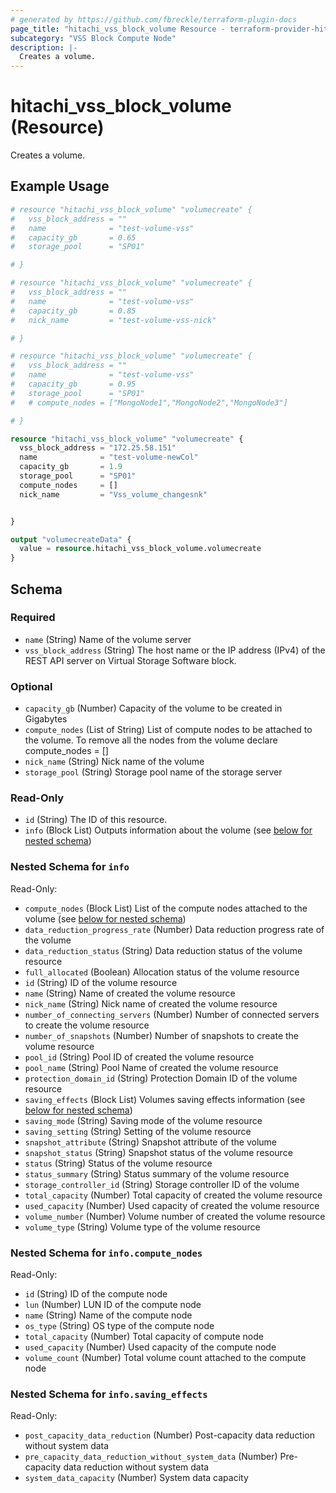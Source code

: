 ```yaml
---
# generated by https://github.com/fbreckle/terraform-plugin-docs
page_title: "hitachi_vss_block_volume Resource - terraform-provider-hitachi"
subcategory: "VSS Block Compute Node"
description: |-
  Creates a volume.
---
```


# hitachi_vss_block_volume (Resource)

Creates a volume.

## Example Usage

```terraform
# resource "hitachi_vss_block_volume" "volumecreate" {
#   vss_block_address = ""
#   name              = "test-volume-vss"
#   capacity_gb       = 0.65
#   storage_pool      = "SP01"

# }

# resource "hitachi_vss_block_volume" "volumecreate" {
#   vss_block_address = ""
#   name              = "test-volume-vss"
#   capacity_gb       = 0.85
#   nick_name         = "test-volume-vss-nick"

# }

# resource "hitachi_vss_block_volume" "volumecreate" {
#   vss_block_address = ""
#   name              = "test-volume-vss"
#   capacity_gb       = 0.95
#   storage_pool      = "SP01"
#   # compute_nodes = ["MongoNode1","MongoNode2","MongoNode3"]

# }

resource "hitachi_vss_block_volume" "volumecreate" {
  vss_block_address = "172.25.58.151"
  name              = "test-volume-newCol"
  capacity_gb       = 1.9
  storage_pool      = "SP01"
  compute_nodes     = []
  nick_name         = "Vss_volume_changesnk"


}

output "volumecreateData" {
  value = resource.hitachi_vss_block_volume.volumecreate
}
```

<!-- schema generated by tfplugindocs -->
## Schema

### Required

- `name` (String) Name of the volume server
- `vss_block_address` (String) The host name or the IP address (IPv4) of the REST API server on Virtual Storage Software block.

### Optional

- `capacity_gb` (Number) Capacity of the volume to be created in Gigabytes
- `compute_nodes` (List of String) List of compute nodes to be attached to the volume. To remove all the nodes from the volume declare compute_nodes = []
- `nick_name` (String) Nick name of the volume
- `storage_pool` (String) Storage pool name of the storage server

### Read-Only

- `id` (String) The ID of this resource.
- `info` (Block List) Outputs information about the volume (see [below for nested schema](#nestedblock--info))

<a id="nestedblock--info"></a>
### Nested Schema for `info`

Read-Only:

- `compute_nodes` (Block List) List of the compute nodes attached to the volume (see [below for nested schema](#nestedblock--info--compute_nodes))
- `data_reduction_progress_rate` (Number) Data reduction progress rate of the volume
- `data_reduction_status` (String) Data reduction status of the volume resource
- `full_allocated` (Boolean) Allocation status of the volume resource
- `id` (String) ID of the volume resource
- `name` (String) Name of created the volume resource
- `nick_name` (String) Nick name of created the volume resource
- `number_of_connecting_servers` (Number) Number of connected servers to create the volume resource
- `number_of_snapshots` (Number) Number of snapshots to create the volume resource
- `pool_id` (String) Pool ID of created the volume resource
- `pool_name` (String) Pool Name of created the volume resource
- `protection_domain_id` (String) Protection Domain ID of the volume resource
- `saving_effects` (Block List) Volumes saving effects information (see [below for nested schema](#nestedblock--info--saving_effects))
- `saving_mode` (String) Saving mode of the volume resource
- `saving_setting` (String) Setting of the volume resource
- `snapshot_attribute` (String) Snapshot attribute of the volume
- `snapshot_status` (String) Snapshot status of the volume resource
- `status` (String) Status of the volume resource
- `status_summary` (String) Status summary of the volume resource
- `storage_controller_id` (String) Storage controller ID of the volume
- `total_capacity` (Number) Total capacity of created the volume resource
- `used_capacity` (Number) Used capacity of created the volume resource
- `volume_number` (Number) Volume number of created the volume resource
- `volume_type` (String) Volume type of the volume resource

<a id="nestedblock--info--compute_nodes"></a>
### Nested Schema for `info.compute_nodes`

Read-Only:

- `id` (String) ID of the compute node
- `lun` (Number) LUN ID of the compute node
- `name` (String) Name of the compute node
- `os_type` (String) OS type of the compute node
- `total_capacity` (Number) Total capacity of compute node
- `used_capacity` (Number) Used capacity of the compute node
- `volume_count` (Number) Total volume count attached to the compute node


<a id="nestedblock--info--saving_effects"></a>
### Nested Schema for `info.saving_effects`

Read-Only:

- `post_capacity_data_reduction` (Number) Post-capacity data reduction without system data
- `pre_capacity_data_reduction_without_system_data` (Number) Pre-capacity data reduction without system data
- `system_data_capacity` (Number) System data capacity


